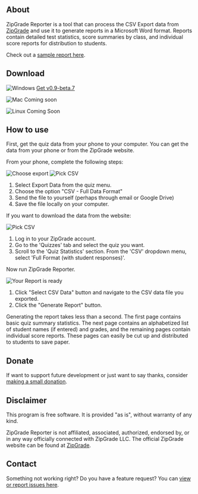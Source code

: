 ## About

ZipGrade Reporter is a tool that can process the CSV Export data from [ZipGrade](https://www.zipgrade.com/) and use it to generate reports in a Microsoft Word format. Reports contain detailed test statistics, score summaries by class, and individual score reports for distribution to students.

Check out a [sample report here](https://github.com/joncoop/zipgrade-reporter/raw/master/sample/sample_report.docx).

## Download

![Windows](https://raw.githubusercontent.com/joncoop/zipgrade-reporter/master/img/win.png) [Get v0.9-beta.7](https://github.com/joncoop/zipgrade-reporter/releases/download/v0.9-beta.7/ZipGrade.Reporter.exe)

![Mac](https://raw.githubusercontent.com/joncoop/zipgrade-reporter/master/img/mac.png) Coming soon

![Linux](https://raw.githubusercontent.com/joncoop/zipgrade-reporter/master/img/lin.png) Coming Soon

## How to use

First, get the quiz data from your phone to your computer. You can get the data from your phone or from the ZipGrade website.

From your phone, complete the following steps:

![Choose export](https://raw.githubusercontent.com/joncoop/zipgrade-reporter/master/img/export.png)
![Pick CSV](https://raw.githubusercontent.com/joncoop/zipgrade-reporter/master/img/pick_csv.png)

  1. Select Export Data from the quiz menu.
  2. Choose the option "CSV - Full Data Format"
  3. Send the file to yourself (perhaps through email or Google Drive)
  4. Save the file locally on your computer.

If you want to download the data from the website:

  ![Pick CSV](https://raw.githubusercontent.com/joncoop/zipgrade-reporter/master/img/pick_csv_web.png)

  1. Log in to your ZipGrade account.
  2. Go to the 'Quizzes' tab and select the quiz you want.
  3. Scroll to the 'Quiz Statistics' section. From the 'CSV' dropdown menu, select 'Full Format (with student responses)'.

Now run ZipGrade Reporter.

  ![Your Report is ready](https://raw.githubusercontent.com/joncoop/zipgrade-reporter/master/img/ready.png)

  1. Click "Select CSV Data" button and navigate to the CSV data file you exported.
  2. Click the "Generate Report" button.

Generating the report takes less than a second. The first page contains basic quiz summary statistics. The next page contains an alphabetized list of student names (if entered) and grades, and the remaining pages contain individual score reports. These pages can easily be cut up and distributed to students to save paper.

## Donate

If want to support future development or just want to say thanks, consider [making a small donation](https://www.paypal.com/cgi-bin/webscr?cmd=_s-xclick&hosted_button_id=9Q3DTGDBMK7EJ&source=url).

<!--
<form action="https://www.paypal.com/cgi-bin/webscr" method="post" target="_top">
<input type="hidden" name="cmd" value="_s-xclick" />
<input type="hidden" name="hosted_button_id" value="9Q3DTGDBMK7EJ" />
<input type="image" src="https://www.paypalobjects.com/en_US/i/btn/btn_donateCC_LG.gif" border="0" name="submit" title="PayPal - The safer, easier way to pay online!" alt="Donate with PayPal button" />
<img alt="" border="0" src="https://www.paypal.com/en_US/i/scr/pixel.gif" width="1" height="1" />
</form>
-->

## Disclaimer

This program is free software. It is provided "as is", without warranty of any kind.

ZipGrade Reporter is not affiliated, associated, authorized, endorsed by, or in any way officially connected with ZipGrade LLC. The official ZipGrade website can be found at [ZipGrade](https://www.zipgrade.com/).

## Contact

Something not working right? Do you have a feature request? You can [view or report issues here](https://github.com/joncoop/zipgrade-reporter/issues).
